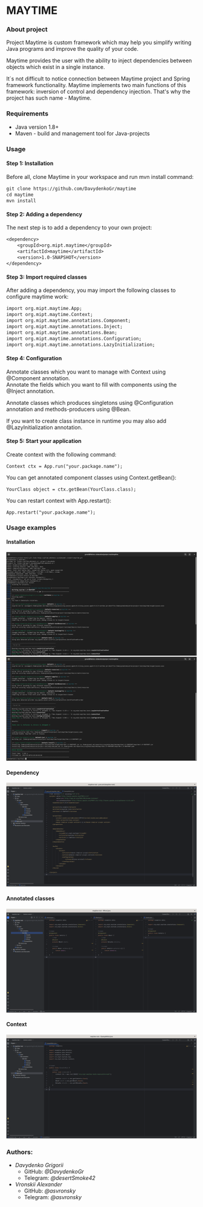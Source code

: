 # MAYTIME
### About project

Project Maytime is custom framework which may help you simplify writing Java programs and
improve the quality of your code.

Maytime provides the user with the ability to inject dependencies between objects which
exist in a single instance.

It`s not difficult to notice connection between Maytime project and Spring framework functionality.
Maytime implements two main functions of this framework: inversion of control and dependency injection.
That's why the project has such name - Maytime.

### Requirements

- Java version 1.8+
- Maven - build and management tool for Java-projects

### Usage
#### Step 1: Installation

Before all, clone Maytime in your workspace and run mvn install command:

```
git clone https://github.com/DavydenkoGr/maytime
cd maytime
mvn install
```

#### Step 2: Adding a dependency

The next step is to add a dependency to your own project:

```
<dependency>
    <groupId>org.mipt.maytime</groupId>
    <artifactId>maytime</artifactId>
    <version>1.0-SNAPSHOT</version>
</dependency>
```

#### Step 3: Import required classes

After adding a dependency, you may import the following classes to configure maytime work:

```
import org.mipt.maytime.App;
import org.mipt.maytime.Context;
import org.mipt.maytime.annotations.Component;
import org.mipt.maytime.annotations.Inject;
import org.mipt.maytime.annotations.Bean;
import org.mipt.maytime.annotations.Configuration;
import org.mipt.maytime.annotations.LazyInitialization;
```

#### Step 4: Configuration

Annotate classes which you want to manage with Context using @Component annotation.  
Annotate the fields which you want to fill with components using the @Inject annotation.

Annotate classes which produces singletons using @Configuration annotation and methods-producers using @Bean.

If you want to create class instance in runtime you may also add @LazyInitialization annotation.

#### Step 5: Start your application

Create context with the following command:

```
Context ctx = App.run("your.package.name");
```

You can get annotated component classes using Context.getBean():

```
YourClass object = ctx.getBean(YourClass.class);
```

You can restart context with App.restart():

```
App.restart("your.package.name");
```

### Usage examples
#### Installation

![installation](usage-examples/installation-example-1.png)  
![installation](usage-examples/installation-example-2.png)

#### Dependency

![dependency](usage-examples/dependency-example.png)

#### Annotated classes

![annotated classes](usage-examples/components-example.png)

#### Context

![context example](usage-examples/context-example.png)

### Authors:

- *Davydenko Grigorii*
  - GitHub: *@DavydenkoGr*
  - Telegram: *@desertSmoke42*
- *Vronskii Alexander*
  - GitHub: *@asvronsky*
  - Telegram: *@asvronsky*
